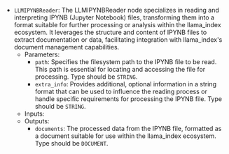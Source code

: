 - `LLMIPYNBReader`: The LLMIPYNBReader node specializes in reading and interpreting IPYNB (Jupyter Notebook) files, transforming them into a format suitable for further processing or analysis within the llama_index ecosystem. It leverages the structure and content of IPYNB files to extract documentation or data, facilitating integration with llama_index's document management capabilities.
    - Parameters:
        - `path`: Specifies the filesystem path to the IPYNB file to be read. This path is essential for locating and accessing the file for processing. Type should be `STRING`.
        - `extra_info`: Provides additional, optional information in a string format that can be used to influence the reading process or handle specific requirements for processing the IPYNB file. Type should be `STRING`.
    - Inputs:
    - Outputs:
        - `documents`: The processed data from the IPYNB file, formatted as a document suitable for use within the llama_index ecosystem. Type should be `DOCUMENT`.
